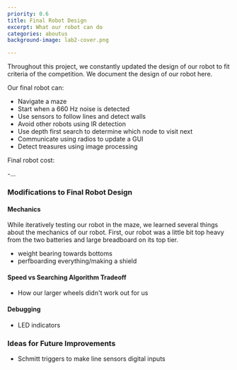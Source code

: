 ```yaml
---
priority: 0.6
title: Final Robot Design
excerpt: What our robot can do
categories: aboutus
background-image: lab2-cover.png

---
```


Throughout this project, we constantly updated the design of our robot to fit criteria of the competition. We document the design of our robot here.

Our final robot can:

* Navigate a maze
* Start when a 660 Hz noise is detected
* Use sensors to follow lines and detect walls
* Avoid other robots using IR detection
* Use depth first search to determine which node to visit next
* Communicate using radios to update a GUI 
* Detect treasures using image processing

Final robot cost:

-...

### Modifications to Final Robot Design

#### Mechanics
While iteratively testing our robot in the maze, we learned several things about the mechanics of our robot. First, our robot was a little bit top heavy from the two batteries and large breadboard on its top tier. 
- weight bearing towards bottoms
- perfboarding everything/making a shield

#### Speed vs Searching Algorithm Tradeoff
- How our larger wheels didn't work out for us

#### Debugging
- LED indicators

### Ideas for Future Improvements
- Schmitt triggers to make line sensors digital inputs
